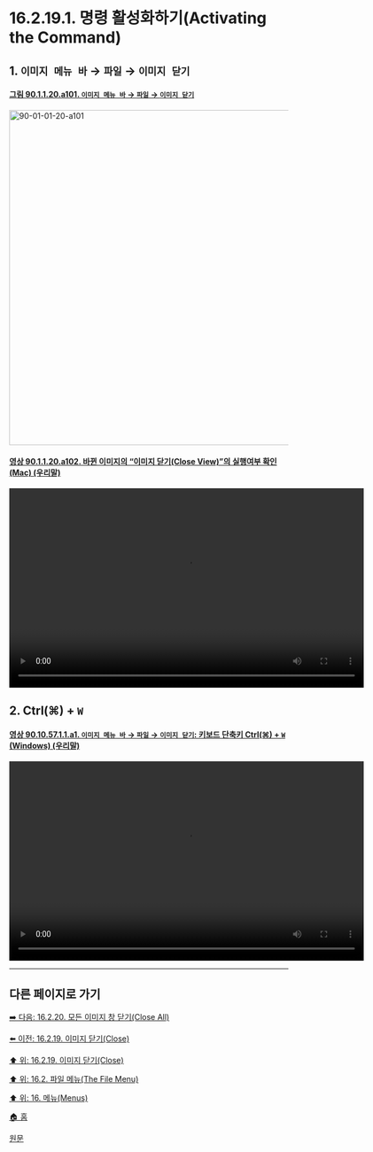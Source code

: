 # 16.2.19.1. 명령 활성화하기(Activating the Command)

<a id="16-02-19-s1"></a>

## 1. `이미지 메뉴 바` → `파일` → `이미지 닫기`

<a id="90-01-01-20-a101"></a>

#### [그림 90.1.1.20.a101. `이미지 메뉴 바` → `파일` → `이미지 닫기`](./90-01-01-20-close_view.md#90-01-01-20-a101)
<img width="980" height="605" alt="90-01-01-20-a101" src="https://github.com/user-attachments/assets/7f733d1d-dbcf-4478-8039-18fb2403a9b6" />

<a id="90-01-01-20-a102"></a>

#### [영상 90.1.1.20.a102. 바뀐 이미지의 “이미지 닫기(Close View)”의 실행여부 확인 (Mac) (우리말)](./90-01-01-20-close_view.md#90-01-01-20-a102)
<video controls="controls" width="640" height="360" environment="MacOS:Sonoma 14.2.1 GIMP 2.10.36" src="https://github.com/wonder13662/gimp/assets/15767104/00f55691-d4a1-42d3-90a4-f3c8c75f50b3"></video>

<a id="16-02-19-s2"></a>

## 2. Ctrl(⌘) + `W`

<a id="90-10-57-01-01-a1"></a>

#### [영상 90.10.57.1.1.a1. `이미지 메뉴 바` → `파일` → `이미지 닫기`: 키보드 단축키 Ctrl(⌘) + `W` (Windows) (우리말)](./90-10-57-01-01-ctrl_w.md#90-10-57-01-01-a1)
<video controls="controls" width="640" height="360" src="https://github.com/user-attachments/assets/2705526b-43a3-4051-b7ee-146521b8d93e"></video>

***

## 다른 페이지로 가기

[➡️ 다음: 16.2.20. 모든 이미지 창 닫기(Close All)](./16-02-20-00-close-all.md)

[⬅️ 이전: 16.2.19. 이미지 닫기(Close)](./16-02-19-00-close.md)

[⬆️ 위: 16.2.19. 이미지 닫기(Close)](./16-02-19-00-close.md)

[⬆️ 위: 16.2. 파일 메뉴(The File Menu)](./16-02-00-the-file-menu.md)

[⬆️ 위: 16. 메뉴(Menus)](./16-00-menus.md)

[🏠 홈](./00-home.md)

[원문](https://docs.gimp.org/2.10/ko/gimp-file-close.html#idm23363)
